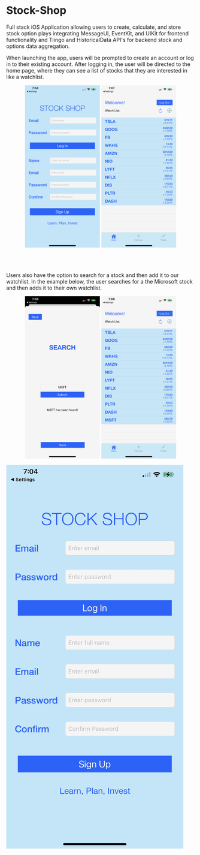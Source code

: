 # Stock-Shop
Full stack iOS Application allowing users to create, calculate, and store stock option plays integrating MessageUI, EventKit, and UIKit for frontend functionality and Tiingo and HistoricalData API's for backend stock and options data aggregation.

When launching the app, users will be prompted to create an account or log in to their existing account. After logging in, the user will be directed to the home page, where they can see a list of stocks that they are interested in like a watchlist.
<p align="middle">
 
  <img src = "DemoPhotos/1.jpeg" width = 200>
  <img src = "DemoPhotos/2.jpeg" width = 200>
 
</p>

<br></br>

Users also have the option to search for a stock and then add it to our watchlist. In the example below, the user searches for a the Microsoft stock and then adds it to their own watchlist.

<p align="middle">
 
  <img src = "DemoPhotos/3.jpeg" width = 200>
  <img src = "DemoPhotos/4.jpeg" width = 200>
 
</p>



![test](DemoPhotos/1.jpeg)
